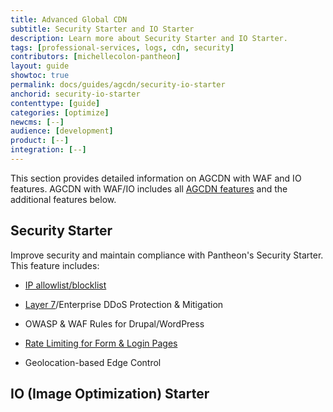 ```yaml
---
title: Advanced Global CDN
subtitle: Security Starter and IO Starter
description: Learn more about Security Starter and IO Starter.
tags: [professional-services, logs, cdn, security]
contributors: [michellecolon-pantheon]
layout: guide
showtoc: true
permalink: docs/guides/agcdn/security-io-starter
anchorid: security-io-starter
contenttype: [guide]
categories: [optimize]
newcms: [--]
audience: [development]
product: [--]
integration: [--]
---
```


This section provides detailed information on AGCDN with WAF and IO features. AGCDN with WAF/IO includes all [AGCDN features](/guides/agcdn/agcdn-features) and the additional features below.

## Security Starter

Improve security and maintain compliance with Pantheon's Security Starter. This feature includes:

- [IP allowlist/blocklist](/guides/agcdn/agcdn-features#ip-allowlisting-and-blocklisting)

- [Layer 7](/guides/agcdn/agcdn-wafio#layer-7-and-enterprise-waf-rules)/Enterprise DDoS Protection & Mitigation

- OWASP & WAF Rules for Drupal/WordPress

- [Rate Limiting for Form & Login Pages](/guides/agcdn/agcdn-wafio#rate-limiting)

- Geolocation-based Edge Control

## IO (Image Optimization) Starter

